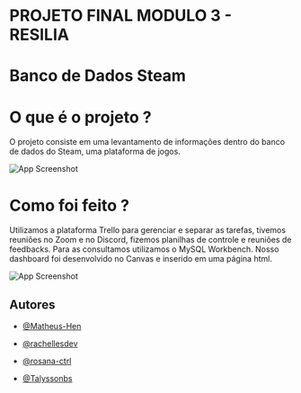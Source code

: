 
# PROJETO FINAL MODULO 3 - RESILIA

# Banco de Dados Steam

# O que é o projeto ?

O projeto consiste em uma levantamento de informações dentro do banco de dados do Steam, uma plataforma de jogos.

![App Screenshot](https://image.api.playstation.com/vulcan/ap/rnd/202009/1710/cg4NptGK2ie69Z7HDYA9any2.jpg)

# Como foi feito ?

Utilizamos a plataforma Trello para gerenciar e separar as tarefas, tivemos reuniões no Zoom e no Discord, fizemos planilhas de controle e reuniões de feedbacks.
Para as consultamos utilizamos o MySQL Workbench.
Nosso dashboard foi desenvolvido no Canvas e inserido em uma página html.

![App Screenshot](https://play-lh.googleusercontent.com/p7rx-TDw8mSXmnN5oreMbOrC6FTumoRsnz8rDxUHL6-7xYtLlzcyj1GS8UKyBx5eJg)


## Autores

- [@Matheus-Hen](https://github.com/Matheus-Hen)

- [@rachellesdev](https://github.com/rachellesdev)

- [@rosana-ctrl](https://github.com/rosana-ctrl)

- [@Talyssonbs](https://github.com/Talyssonbs)

